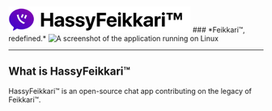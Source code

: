 <img src="/.github/assets/hassyfeikkari-banner-text.png" style="max-width:360px;">
### *Feikkari™, redefined.*
<img src="/.github/assets/screenshot-linux.png" alt="A screenshot of the application running on Linux"/>
<hr>

## What is HassyFeikkari™
HassyFeikkari™ is an open-source chat app contributing on the legacy of Feikkari™.